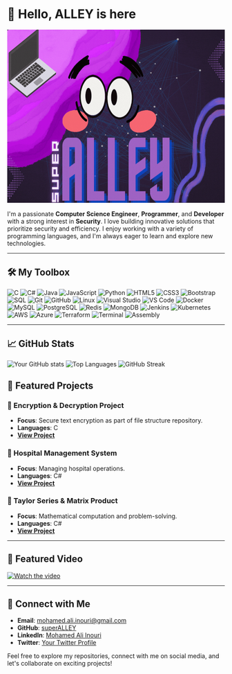 # 👋 Hello, ALLEY is here

<p align="center">
  <img src="https://github.com/superALLEY/superGIF/raw/main/superALLEY.gif" alt="Super GIF" width="800" height="400"/>
</p>

I'm a passionate **Computer Science Engineer**, **Programmer**, and **Developer** with a strong interest in **Security**. I love building innovative solutions that prioritize security and efficiency. I enjoy working with a variety of programming languages, and I'm always eager to learn and explore new technologies.

---

## 🛠️ My Toolbox

![C](https://img.shields.io/badge/C-A8B9CC.svg?style=for-the-badge&logo=c&logoColor=white)
![C#](https://img.shields.io/badge/C%23-239120.svg?style=for-the-badge&logo=c-sharp&logoColor=white)
![Java](https://img.shields.io/badge/Java-007396.svg?style=for-the-badge&logo=java&logoColor=white)
![JavaScript](https://img.shields.io/badge/JavaScript-F7DF1E.svg?style=for-the-badge&logo=javascript&logoColor=black)
![Python](https://img.shields.io/badge/Python-3776AB.svg?style=for-the-badge&logo=python&logoColor=white)
![HTML5](https://img.shields.io/badge/HTML5-E34F26.svg?style=for-the-badge&logo=html5&logoColor=white)
![CSS3](https://img.shields.io/badge/CSS3-1572B6.svg?style=for-the-badge&logo=css3&logoColor=white)
![Bootstrap](https://img.shields.io/badge/Bootstrap-563D7C.svg?style=for-the-badge&logo=bootstrap&logoColor=white)
![SQL](https://img.shields.io/badge/SQL-003B57.svg?style=for-the-badge&logo=sqlite&logoColor=white)
![Git](https://img.shields.io/badge/Git-F05032.svg?style=for-the-badge&logo=git&logoColor=white)
![GitHub](https://img.shields.io/badge/GitHub-100000?style=for-the-badge&logo=github&logoColor=white)
![Linux](https://img.shields.io/badge/Linux-FCC624?style=for-the-badge&logo=linux&logoColor=black)
![Visual Studio](https://img.shields.io/badge/Visual%20Studio-5C2D91.svg?style=for-the-badge&logo=visual-studio&logoColor=white)
![VS Code](https://img.shields.io/badge/VS%20Code-007ACC.svg?style=for-the-badge&logo=visual-studio-code&logoColor=white)
![Docker](https://img.shields.io/badge/Docker-2496ED.svg?style=for-the-badge&logo=docker&logoColor=white)
![MySQL](https://img.shields.io/badge/MySQL-4479A1.svg?style=for-the-badge&logo=mysql&logoColor=white)
![PostgreSQL](https://img.shields.io/badge/PostgreSQL-336791.svg?style=for-the-badge&logo=postgresql&logoColor=white)
![Redis](https://img.shields.io/badge/Redis-DC382D.svg?style=for-the-badge&logo=redis&logoColor=white)
![MongoDB](https://img.shields.io/badge/MongoDB-47A248.svg?style=for-the-badge&logo=mongodb&logoColor=white)
![Jenkins](https://img.shields.io/badge/Jenkins-D24939.svg?style=for-the-badge&logo=jenkins&logoColor=white)
![Kubernetes](https://img.shields.io/badge/Kubernetes-326CE5.svg?style=for-the-badge&logo=kubernetes&logoColor=white)
![AWS](https://img.shields.io/badge/AWS-232F3E.svg?style=for-the-badge&logo=amazon-aws&logoColor=white)
![Azure](https://img.shields.io/badge/Azure-0078D4.svg?style=for-the-badge&logo=microsoft-azure&logoColor=white)
![Terraform](https://img.shields.io/badge/Terraform-7F5AB6.svg?style=for-the-badge&logo=terraform&logoColor=white)
![Terminal](https://img.shields.io/badge/Terminal-4EAA25.svg?style=for-the-badge&logo=gnome-terminal&logoColor=white)
![Assembly](https://img.shields.io/badge/Assembly-6E4C13.svg?style=for-the-badge&logo=assembly&logoColor=white)

---

## 📈 GitHub Stats

![Your GitHub stats](https://github-readme-stats.vercel.app/api?username=superALLEY&show_icons=true&hide_title=true&count_private=true&hide=prs&theme=radical&include_all_commits=true)
![Top Languages](https://github-readme-stats.vercel.app/api/top-langs/?username=superALLEY&layout=compact&theme=radical)
![GitHub Streak](https://streak-stats.demolab.com/?user=superALLEY&theme=radical)



## 🌟 Featured Projects

### 🔐 Encryption & Decryption Project
- **Focus**: Secure text encryption as part of file structure repository.
- **Languages**: C
- **[View Project](https://github.com/superALLEY/encryption-decryption)**

### 🏥 Hospital Management System
- **Focus**: Managing hospital operations.
- **Languages**: C#
- **[View Project](https://github.com/superALLEY/hospital-management)**

### 📐 Taylor Series & Matrix Product
- **Focus**: Mathematical computation and problem-solving.
- **Languages**: C#
- **[View Project](https://github.com/superALLEY/taylor-matrix)**

---

## 🎥 Featured Video
[![Watch the video](https://img.youtube.com/vi/VIDEO_ID/maxresdefault.jpg)](https://www.youtube.com/watch?v=VIDEO_ID)

---

## 💬 Connect with Me

- **Email**: [mohamed.ali.inouri@gmail.com](mailto:mohamed.ali.inouri@gmail.com)
- **GitHub**: [superALLEY](https://github.com/superALLEY)
- **LinkedIn**: [Mohamed Ali Inouri](https://www.linkedin.com/in/mohamed-ali-inouri)
- **Twitter**: [Your Twitter Profile](#)

Feel free to explore my repositories, connect with me on social media, and let's collaborate on exciting projects!
